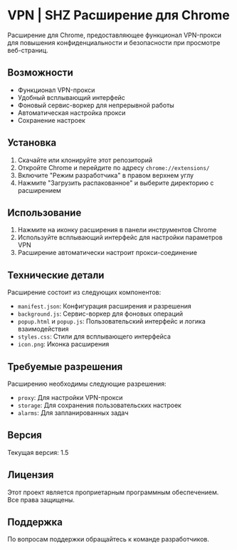 # VPN | SHZ Расширение для Chrome

Расширение для Chrome, предоставляющее функционал VPN-прокси для повышения конфиденциальности и безопасности при просмотре веб-страниц.

## Возможности

- Функционал VPN-прокси
- Удобный всплывающий интерфейс
- Фоновый сервис-воркер для непрерывной работы
- Автоматическая настройка прокси
- Сохранение настроек

## Установка

1. Скачайте или клонируйте этот репозиторий
2. Откройте Chrome и перейдите по адресу `chrome://extensions/`
3. Включите "Режим разработчика" в правом верхнем углу
4. Нажмите "Загрузить распакованное" и выберите директорию с расширением

## Использование

1. Нажмите на иконку расширения в панели инструментов Chrome
2. Используйте всплывающий интерфейс для настройки параметров VPN
3. Расширение автоматически настроит прокси-соединение

## Технические детали

Расширение состоит из следующих компонентов:

- `manifest.json`: Конфигурация расширения и разрешения
- `background.js`: Сервис-воркер для фоновых операций
- `popup.html` и `popup.js`: Пользовательский интерфейс и логика взаимодействия
- `styles.css`: Стили для всплывающего интерфейса
- `icon.png`: Иконка расширения

## Требуемые разрешения

Расширению необходимы следующие разрешения:
- `proxy`: Для настройки VPN-прокси
- `storage`: Для сохранения пользовательских настроек
- `alarms`: Для запланированных задач

## Версия

Текущая версия: 1.5

## Лицензия

Этот проект является проприетарным программным обеспечением. Все права защищены.

## Поддержка

По вопросам поддержки обращайтесь к команде разработчиков. 
